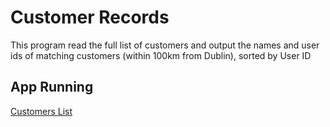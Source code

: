 # Customer Records
This program read the full list of customers and output the names and user ids of matching customers (within 100km from Dublin), sorted by User ID

## App Running
[Customers List](https://customers-list-app.herokuapp.com/)
